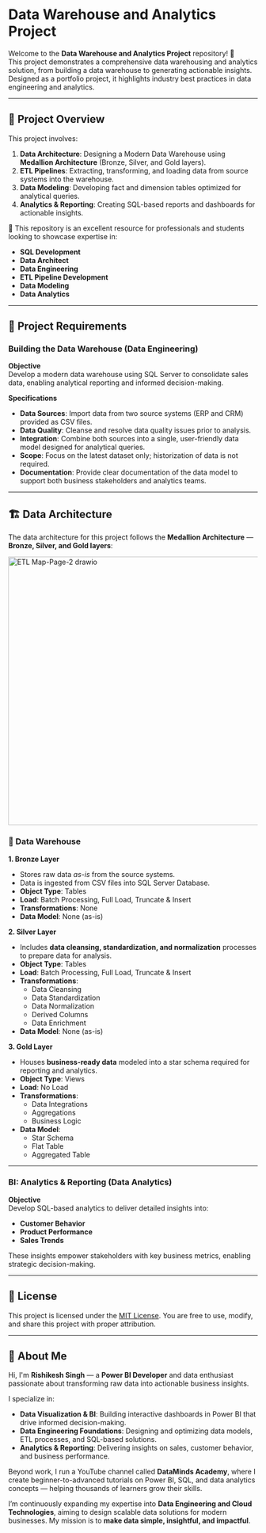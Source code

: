 # Data Warehouse and Analytics Project

Welcome to the **Data Warehouse and Analytics Project** repository! 🚀  
This project demonstrates a comprehensive data warehousing and analytics solution, from building a data warehouse to generating actionable insights. Designed as a portfolio project, it highlights industry best practices in data engineering and analytics.

---
## 📖 Project Overview

This project involves:

1. **Data Architecture**: Designing a Modern Data Warehouse using **Medallion Architecture** (Bronze, Silver, and Gold layers).  
2. **ETL Pipelines**: Extracting, transforming, and loading data from source systems into the warehouse.  
3. **Data Modeling**: Developing fact and dimension tables optimized for analytical queries.  
4. **Analytics & Reporting**: Creating SQL-based reports and dashboards for actionable insights.  

🎯 This repository is an excellent resource for professionals and students looking to showcase expertise in:
- **SQL Development**  
- **Data Architect**  
- **Data Engineering**  
- **ETL Pipeline Development**  
- **Data Modeling**  
- **Data Analytics**  

---
## 🚀 Project Requirements

### Building the Data Warehouse (Data Engineering)

**Objective**  
Develop a modern data warehouse using SQL Server to consolidate sales data, enabling analytical reporting and informed decision-making.

**Specifications**
- **Data Sources**: Import data from two source systems (ERP and CRM) provided as CSV files.  
- **Data Quality**: Cleanse and resolve data quality issues prior to analysis.  
- **Integration**: Combine both sources into a single, user-friendly data model designed for analytical queries.  
- **Scope**: Focus on the latest dataset only; historization of data is not required.  
- **Documentation**: Provide clear documentation of the data model to support both business stakeholders and analytics teams.  

---
## 🏗️ Data Architecture

The data architecture for this project follows the **Medallion Architecture** — **Bronze, Silver, and Gold layers**:

<img width="971" height="542" alt="ETL Map-Page-2 drawio" src="https://github.com/user-attachments/assets/68684574-a141-4ff8-87dd-169f778f3a9b" />  

### 🔸 Data Warehouse

**1. Bronze Layer**  
- Stores raw data *as-is* from the source systems.  
- Data is ingested from CSV files into SQL Server Database.  
- **Object Type**: Tables  
- **Load**: Batch Processing, Full Load, Truncate & Insert  
- **Transformations**: None  
- **Data Model**: None (as-is)  

**2. Silver Layer**  
- Includes **data cleansing, standardization, and normalization** processes to prepare data for analysis.  
- **Object Type**: Tables  
- **Load**: Batch Processing, Full Load, Truncate & Insert  
- **Transformations**:  
  - Data Cleansing  
  - Data Standardization  
  - Data Normalization  
  - Derived Columns  
  - Data Enrichment  
- **Data Model**: None (as-is)  

**3. Gold Layer**  
- Houses **business-ready data** modeled into a star schema required for reporting and analytics.  
- **Object Type**: Views  
- **Load**: No Load  
- **Transformations**:  
  - Data Integrations  
  - Aggregations  
  - Business Logic  
- **Data Model**:  
  - Star Schema  
  - Flat Table  
  - Aggregated Table  

---
### BI: Analytics & Reporting (Data Analytics)

**Objective**  
Develop SQL-based analytics to deliver detailed insights into:
- **Customer Behavior**  
- **Product Performance**  
- **Sales Trends**  

These insights empower stakeholders with key business metrics, enabling strategic decision-making.

---

## 📝 License

This project is licensed under the [MIT License](./LICENSE). You are free to use, modify, and share this project with proper attribution.

---

## 🌟 About Me

Hi, I'm **Rishikesh Singh** — a **Power BI Developer** and data enthusiast passionate about transforming raw data into actionable business insights.  

I specialize in:  
- **Data Visualization & BI**: Building interactive dashboards in Power BI that drive informed decision-making.  
- **Data Engineering Foundations**: Designing and optimizing data models, ETL processes, and SQL-based solutions.  
- **Analytics & Reporting**: Delivering insights on sales, customer behavior, and business performance.  

Beyond work, I run a YouTube channel called **DataMinds Academy**, where I create beginner-to-advanced tutorials on Power BI, SQL, and data analytics concepts — helping thousands of learners grow their skills.  

I’m continuously expanding my expertise into **Data Engineering and Cloud Technologies**, aiming to design scalable data solutions for modern businesses. My mission is to **make data simple, insightful, and impactful**.  

